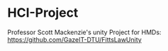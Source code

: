 # HCI-Project


Professor Scott Mackenzie's unity Project for HMDs: https://github.com/GazeIT-DTU/FittsLawUnity
